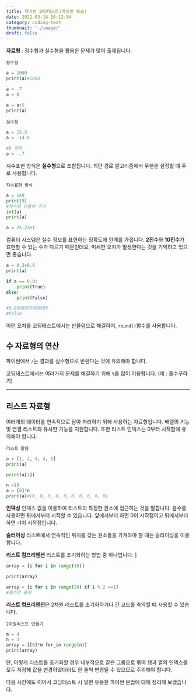 ```yaml
---
title: 파이썬 코딩테스트(파이썬 복습)
date: 2021-03-16 16:12:04
category: coding-test
thumbnail: './image/'
draft: false
---
```


**자료형** : 정수형과 실수형을 활용한 문제가 많이 출제됩니다.

`정수형`

```python
a = 1000
print(a)#1000

a = -7
a = 0

a = a+5
print(a)
```

`실수형`

```python
a = 15.5
a = -14.6

#0 생략
a = -.7
```

지수표현 방식은 **실수형**으로 포함됩니다.
최단 경로 알고리즘에서 무한을 설정할 떄 주로 사용합니다.

`지수표현 방식`

```python
a = 1e9
print(9)
#정수형 만들어 주기
int(a)
print(a)

a = 75.23e1
```

컴퓨터 시스템은 실수 정보를 표현하는 정확도에 한계를 가집니다.
**2진수**와 **10진수**가 표현할 수 있는 수가 다르기 때문인데요, 미세한 오차가 발생한다는 것을 기억하고 있으면 좋습니다.

```python
a = 0.3+0.6
print(a)

if a == 0.9:
    print(True)
else:
    print(False)

#0.8999999999999
#False
```

이런 오차를 코딩테스트에서는 반올림으로 해결하며, `round()`함수를 사용합니다.

## 수 자료형의 연산

파이썬에서 `/`는 결과를 실수형으로 반환다는 것에 유의해야 합니다.

코딩테스트에서는 여러가지 문제를 해결하기 위해 `%`를 많이 이용합니다. (예 : 홀수구하기)

<hr/>

## 리스트 자료형

여러개의 데이터를 연속적으로 담아 처리하기 위해 사용하는 자료형입니다. 배열의 기능 및 연결 리스트와 유사한 기능을 지원합니다. 또한 리스트 인덱스는 0부터 시작함에 유의해야 합니다.

`리스트 활용`

```python
a = [1, 2, 3, 4, 5]
print(a)

print(a[3])

n =10
a = [0]*n
print(a)#[0, 0, 0, 0, 0, 0, 0, 0, 0, 0]
```

**인덱싱**
인덱스 값을 이용하여 리스트의 특정한 원소에 접근하는 것을 말합니다. 음수를 사용하면 뒤에서부터 시작할 수 있습니다. 앞에서부터 하면 0이 시작점이고 뒤에서부터하면 -1이 시작점입니다.

**술러이싱**
리스트에서 연속적인 위치를 갖는 원소들을 가져와야 할 때는 슬라이싱을 이용합니다.

**리스트 컴프리헨션**
리스트를 초기화하는 방법 중 하나입니다. ]

```python
array = [i for i in range(10)]

print(array)

array = [i for i in range(20) if i % 2 ==1]
#홀수만 출력
```

**리스트 컴프리헨션**은 2차원 리스트를 초기화하거나 긴 코드를 축약할 떄 사용할 수 있습니다.

`2차원리스트 만들기`

```python
m = 4
n = 3
array = [[0]*m for_in range(n)]
print(array)
```

단, 이렇게 리스트를 초기화할 경우 내부적으로 같은 그룹으로 묶여 행과 열의 인덱스를 모두 지정해 값을 변경하였더라도 한 줄씩 변명될 수 있으므로 주의해야 합니다.

다음 시간에도 이어서 코딩테스트 시 알면 유용한 파이썬 문법에 대해 정리해 보겠습니다.
